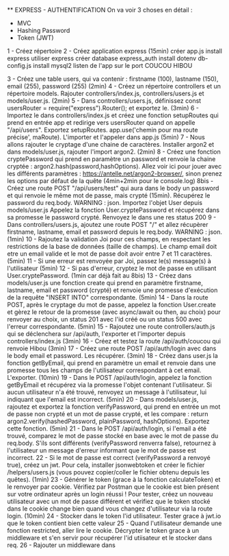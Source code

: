 \*\* EXPRESS - AUTHENTIFICATION
On va voir 3 choses en détail :

- MVC
- Hashing Password
- Token (JWT)

1 - Créez répertoire
2 - Créez application express (15min)
créer app.js
install express
utiliser express
créer database express_auth
install dotenv
db-config.js
install mysql2
listen de l'app sur le port
COUCOU HIBOU

3 - Créez une table users, qui va contenir : firstname (100), lastname (150), email (255), password (255) (2min)
4 - Créez un répertoire controllers et un répertoire models. Rajouter controllers/index.js, controllers/users.js et models/user.js. (2min)
5 - Dans controllers/users.js, définissez const usersRouter = require("express").Router(); et exportez le. (3min)
6 - Importez le dans controllers/index.js et créez une fonction setupRoutes qui prend en entrée app et redirige vers usersRouter quand on appelle "/api/users". Exportez setupRoutes. app.use('chemin pour ma route précise', maRoute). L'importer et l'appeler dans app.js (5min)
7 - Nous allons rajouter le cryptage d'une chaine de caractères. Installer argon2 et dans models/user.js, rajouter l'import argon2. (2min)
8 - Créez une fonction cryptePassword qui prend en paramètre un password et renvoie la chaine cryptée : argon2.hash(password,hashOptions). Allez voir ici pour jouer avec les différents paramètres : https://antelle.net/argon2-browser/, sinon prenez les options par défaut de la quête (4min+2min pour le console.log)
8bis - Créez une route POST "/api/users/test" qui aura dans le body un password et qui renvoie le même mot de passe, mais crypté (15min).
Récupérez le password du req.body. WARNING : json.
Importez l'objet User depuis models/user.js
Appelez la fonction User.cryptePassword et récupérez dans sa promesse le password crypté.
Renvoyez le dans une res status 200
9 - Dans controllers/users.js, ajoutez une route POST "/" et allez récupèrer firstname, lastname, email et password depuis le req.body. WARNING : json. (1min)
10 - Rajoutez la validation Joi pour ces champs, en respectant les restrictions de la base de données (taille de champs). Le champ email doit etre un email valide et le mot de passe doit avoir entre 7 et 11 caractères. (5min)
11 - Si une erreur est renvoyée par Joi, passez le(s) message(s) à l'utilisateur (5min)
12 - Si pas d'erreur, cryptez le mot de passe en utilisant User.cryptePassword. (1min car déjà fait au 8bis)
13 - Créez dans models/user.js une fonction create qui prend en paramètre firstname, lastname, email et password (crypté) et renvoie une promesse d'exécution de la requête "INSERT INTO" correspondante. (5min)
14 - Dans la route POST, après le cryptage du mot de passe, appelez la fonction User.create et gèrez le retour de la promesse (avec async/await ou then, au choix) pour renvoyer au choix, un status 201 avec l'id créé ou un status 500 avec l'erreur correspondante. (5min)
15 - Rajoutez une route controllers/auth.js qui se déclenchera sur /api/auth, l'exporter et l'importer depuis controllers/index.js (3min)
16 - Créez et testez la route /api/auth/coucou qui renvoie Hibou (3min)
17 - Créez une route POST /api/auth/login avec dans le body email et password. Les récupérer. (3min)
18 - Créez dans user.js la fonction getByEmail, qui prend en paramètre un email et renvoie dans une promesse tous les champs de l'utilisateur correspondant à cet email. L'exporter. (10min)
19 - Dans le POST /api/auth/login, appelez la fonction getByEmail et récupérez via la promesse l'objet contenant l'utilisateur. Si aucun utilisateur n'a été trouvé, renvoyez un message à l'utilisateur, lui indiquant que l'email est incorrect. (5min)
20 - Dans models/user.js, rajoutez et exportez la fonction verifyPassword, qui prend en entrée un mot de passe non crypté et un mot de passe crypté, et les compare : return argon2.verify(hashedPassword, plainPassword, hashOptions). Exportez cette fonction. (5min)
21 - Dans le POST /api/auth/login, si l'email a été trouvé, comparez le mot de passe stocké en base avec le mot de passe du req.body. S'ils sont différents (verifyPassword renverra false), retournez à l'utilisateur un message d'erreur informant que le mot de passe est incorrect.
22 - Si le mot de passe est correct (verifyPassword a renvoyé true), créez un jwt. Pour cela, installer jsonwebtoken et créer le fichier /helpers/users.js (vous pouvez copier/coller le fichier obtenu depuis les quêtes). (1min)
23 - Générer le token (grace à la fonction calculateToken) et le renvoyer par cookie. Vérifiez par Postman que le cookie est bien présent sur votre ordinateur après un login réussi ! Pour tester, créez un nouveau utilisateur avec un mot de passe différent et vérifiez que le token stocké dans le cookie change bien quand vous changez d'utilisateur via la route login. (10min)
24 - Stocker dans le token l'id utilisateur. Tester grace à jwt.io que le token contient bien cette valeur
25 - Quand l'utilisateur demande une fonction restricted, aller lire le cookie. Décrypter le token grace à un middleware et s'en servir pour récupérer l'id utiisateur et le stocker dans req.
26 - Rajouter un middleware dans
